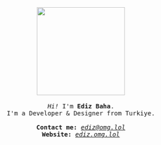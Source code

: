 <p align="center">

  <br>
  <br>
  
  <img width="200" src="https://edizbaha.github.io/cat.gif">
 
  <br>
  <br>
  
  <samp>
    <i>Hi!</i> I'm <b>Ediz Baha</b>.
    <br> 
    I'm a Developer & Designer from Turkiye.
    <br>
    <br>
    <b>Contact me:</b> <i><a href="mailto:ediz@omg.lol">ediz@omg.lol</a></i><br>
    <b>Website:</b> <i><a href="https://ediz.omg.lol">ediz.omg.lol</a></i>
    <br>
  </samp>
  <br>
  <br>
  <br>
  <br>
  <br>

</p>
